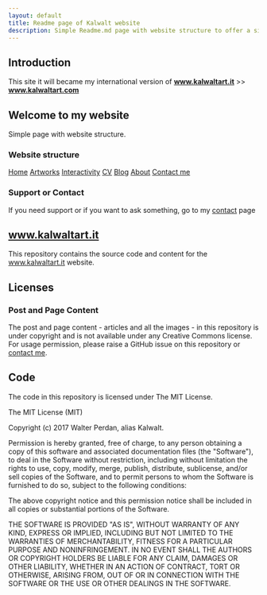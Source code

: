 ```yaml
---
layout: default
title: Readme page of Kalwalt website
description: Simple Readme.md page with website structure to offer a simple description of the portal.
---
```

## Introduction
This site it will became my international version of **www.kalwaltart.it** >> **www.kalwaltart.com**

## Welcome to my website
Simple page with website structure.

### Website structure

[Home](https://www.kalwaltart.com/)
[Artworks](https://www.kalwaltart.com/artworks/)
[Interactivity](https://www.kalwaltart.com/interactivity/)
[CV](https://www.kalwaltart.com/cv/)
[Blog](https://www.kalwaltart.com/blog/)
[About](https://www.kalwaltart.com/about/)
[Contact me](https://www.kalwaltart.com/contacts/)


### Support or Contact

If you need support or if you want to ask something, go to my [contact](https://www.kalwaltart.com/contacts/) page

## www.kalwaltart.it

This repository contains the source code and content for the www.kalwaltart.it website.

## Licenses

### Post and Page Content

The post and page content - articles and all the images - in this repository is under copyright and is not available under any Creative Commons license. For usage permission, please raise a GitHub issue on this repository or [contact me](https://www.kalwaltart.com/contacts/).

## Code
The code in this repository is licensed under The MIT License.

The MIT License (MIT)

Copyright (c) 2017 Walter Perdan, alias Kalwalt.

Permission is hereby granted, free of charge, to any person obtaining a copy of this software and associated documentation files (the "Software"), to deal in the Software without restriction, including without limitation the rights to use, copy, modify, merge, publish, distribute, sublicense, and/or sell copies of the Software, and to permit persons to whom the Software is furnished to do so, subject to the following conditions:

The above copyright notice and this permission notice shall be included in all copies or substantial portions of the Software.

THE SOFTWARE IS PROVIDED "AS IS", WITHOUT WARRANTY OF ANY KIND, EXPRESS OR IMPLIED, INCLUDING BUT NOT LIMITED TO THE WARRANTIES OF MERCHANTABILITY, FITNESS FOR A PARTICULAR PURPOSE AND NONINFRINGEMENT. IN NO EVENT SHALL THE AUTHORS OR COPYRIGHT HOLDERS BE LIABLE FOR ANY CLAIM, DAMAGES OR OTHER LIABILITY, WHETHER IN AN ACTION OF CONTRACT, TORT OR OTHERWISE, ARISING FROM, OUT OF OR IN CONNECTION WITH THE SOFTWARE OR THE USE OR OTHER DEALINGS IN THE SOFTWARE.
